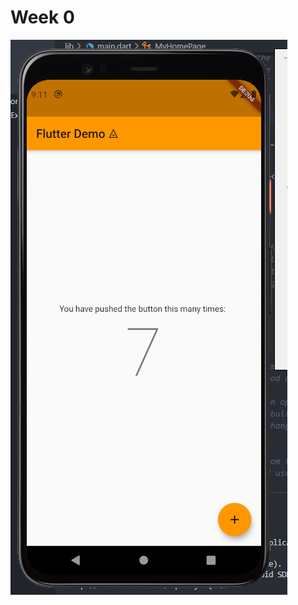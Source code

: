 # Week 0 
![AppScreenshot](<https://github.com/skully-coder/IECSE-App-Winter-Project-20/blob/Aditya-Chandra/Task%200/Screenshot%202021-01-15%20211202.png>)